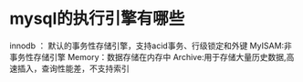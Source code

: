 
# mysql的执行引擎有哪些

innodb ： 默认的事务性存储引擎，支持acid事务、行级锁定和外键
MyISAM:非事务性存储引擎
Memory：数据存储在内存中
Archive:用于存储大量历史数据,高速插入，查询性能差，不支持索引

